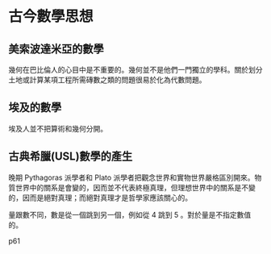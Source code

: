 # 古今數學思想

## 美索波達米亞的數學

幾何在巴比倫人的心目中是不重要的。幾何並不是他們一門獨立的學科。關於划分土地或計算某項工程所需磚數之類的問題很易於化為代數問題。

## 埃及的數學

埃及人並不把算術和幾何分開。

## 古典希臘(USL)數學的產生

晚期 Pythagoras 派學者和 Plato 派學者把觀念世界和實物世界嚴格區別開來。物質世界中的關系是會變的，因而並不代表終極真理，但理想世界中的關系是不變的，因而是絕對真理；而絕對真理才是哲學家應該關心的。

量跟數不同，數是從一個跳到另一個，例如從 4 跳到 5 。對於量是不指定數值的。

p61